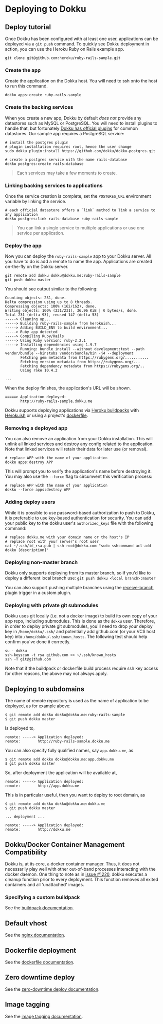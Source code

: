 # Deploying to Dokku

## Deploy tutorial

Once Dokku has been configured with at least one user, applications can be deployed via a `git push` command. To quickly see Dokku deployment in action, you can use the Heroku Ruby on Rails example app.

```shell
git clone git@github.com:heroku/ruby-rails-sample.git
```

### Create the app

Create the application on the Dokku host. You will need to ssh onto the host to run this command.

```shell
dokku apps:create ruby-rails-sample
```

### Create the backing services

When you create a new app, Dokku by default *does not* provide any datastores such as MySQL or PostgreSQL. You will need to install plugins to handle that, but fortunately [Dokku has official plugins](/dokku/plugins/#official-plugins-beta) for common datastores. Our sample app requires a PostgreSQL service:

```shell
# install the postgres plugin
# plugin installation requires root, hence the user change
sudo dokku plugin:install https://github.com/dokku/dokku-postgres.git

# create a postgres service with the name rails-database
dokku postgres:create rails-database
```

> Each services may take a few moments to create.

### Linking backing services to applications

Once the service creation is complete, set the `POSTGRES_URL` environment variable by linking the service.

```shell
# each official datastore offers a `link` method to link a service to any application
dokku postgres:link rails-database ruby-rails-sample
```

> You can link a single service to multiple applications or use one service per application.

### Deploy the app

Now you can deploy the `ruby-rails-sample` app to your Dokku server. All you have to do is add a remote to name the app. Applications are created on-the-fly on the Dokku server.

```shell
git remote add dokku dokku@dokku.me:ruby-rails-sample
git push dokku master
```

You should see output similar to the following:

```
Counting objects: 231, done.
Delta compression using up to 8 threads.
Compressing objects: 100% (162/162), done.
Writing objects: 100% (231/231), 36.96 KiB | 0 bytes/s, done.
Total 231 (delta 93), reused 147 (delta 53)
-----> Cleaning up...
-----> Building ruby-rails-sample from herokuish...
-----> Adding BUILD_ENV to build environment...
-----> Ruby app detected
-----> Compiling Ruby/Rails
-----> Using Ruby version: ruby-2.2.1
-----> Installing dependencies using 1.9.7
       Running: bundle install --without development:test --path vendor/bundle --binstubs vendor/bundle/bin -j4 --deployment
       Fetching gem metadata from https://rubygems.org/...........
       Fetching version metadata from https://rubygems.org/...
       Fetching dependency metadata from https://rubygems.org/..
       Using rake 10.4.2

...
```

When the deploy finishes, the application's URL will be shown.

```shell
=====> Application deployed:
       http://ruby-rails-sample.dokku.me
```

Dokku supports deploying applications via [Heroku buildpacks](https://devcenter.heroku.com/articles/buildpacks) with [Herokuish](https://github.com/gliderlabs/herokuish#buildpacks) or using a project's [dockerfile](https://docs.docker.com/reference/builder/).

### Removing a deployed app

You can also remove an application from your Dokku installation. This will unlink all linked services and destroy any config related to the application. Note that linked services will retain their data for later use (or removal).

```shell
# replace APP with the name of your application
dokku apps:destroy APP
```

This will prompt you to verify the application's name before destroying it. You may also use the `--force` flag to circumvent this verification process:

```shell
# replace APP with the name of your application
dokku --force apps:destroy APP
```

### Adding deploy users

While it is possible to use password-based authorization to push to Dokku, it is preferable to use key-based authentication for security. You can add your public key to the dokku user's `authorized_keys` file with the following command:

```shell
# replace dokku.me with your domain name or the host's IP
# replace root with your server's root user
cat ~/.ssh/id_rsa.pub | ssh root@dokku.com "sudo sshcommand acl-add dokku [description]"
```

### Deploying non-master branch

Dokku only supports deploying from its master branch, so if you'd like to deploy a different local branch use: ```git push dokku <local branch>:master```

You can also support pushing multiple branches using the [receive-branch](/dokku/development/plugin-triggers/#receive-branch) plugin trigger in a custom plugin.

### Deploying with private git submodules

Dokku uses git locally (i.e. not a docker image) to build its own copy of your app repo, including submodules. This is done as the `dokku` user. Therefore, in order to deploy private git submodules, you'll need to drop your deploy key in `/home/dokku/.ssh/` and potentially add github.com (or your VCS host key) into `/home/dokku/.ssh/known_hosts`. The following test should help confirm you've done it correctly.

```shell
su - dokku
ssh-keyscan -t rsa github.com >> ~/.ssh/known_hosts
ssh -T git@github.com
```

Note that if the buildpack or dockerfile build process require ssh key access for other reasons, the above may not always apply.

## Deploying to subdomains

The name of remote repository is used as the name of application to be deployed, as for example above:

    $ git remote add dokku dokku@dokku.me:ruby-rails-sample
    $ git push dokku master

Is deployed to,

    remote: -----> Application deployed:
    remote:        http://ruby-rails-sample.dokku.me

You can also specify fully qualified names, say `app.dokku.me`, as

    $ git remote add dokku dokku@dokku.me:app.dokku.me
    $ git push dokku master

So, after deployment the application will be available at,

    remote: -----> Application deployed:
    remote:        http://app.dokku.me

This is in particular useful, then you want to deploy to root domain, as

    $ git remote add dokku dokku@dokku.me:dokku.me
    $ git push dokku master

    ... deployment ...

    remote: -----> Application deployed:
    remote:        http://dokku.me

## Dokku/Docker Container Management Compatibility

Dokku is, at its core, a docker container manager. Thus, it does not necessarily play well with other out-of-band processes interacting with the docker daemon. One thing to note as in [issue #1220](https://github.com/progrium/dokku/issues/1220), dokku executes a cleanup function prior to every deployment. This function removes all exited containers and all 'unattached' images.

### Specifying a custom buildpack

See the [buildpack documentation](/dokku/deployment/buildpacks/).

## Default vhost

See the [nginx documentation](/dokku/nginx/#default-site).

## Dockerfile deployment

See the [dockerfile documentation](/dokku/deployment/dockerfiles/).

## Zero downtime deploy

See the [zero-downtime deploy documentation](/dokku/checks-examples/).

## Image tagging

See the [image tagging documentation](/dokku/deployment/images).
